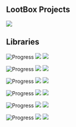## LootBox Projects

[![](https://img.shields.io/badge/Demo-NgLootBox-blue)](https://krsln.github.io/NgLootBox)

## Libraries

![Progress](https://img.shields.io/badge/✔✔✔✔☐‌‌‌‌‌‌‌-blue)
[![](https://img.shields.io/badge/Demo-Highlighter-blue)](https://krsln.github.io/NgLootBox/Highlighter)
[![](https://img.shields.io/badge/readme‌‌‌‌‌‌‌-white)](highlighter/readme.desc.md)

![Progress](https://img.shields.io/badge/+++++‌‌‌‌‌‌‌-blue)
[![](https://img.shields.io/badge/Demo-LootBox‌‌‌‌‌‌‌-blue)](https://krsln.github.io/NgLootBox/LootBox)
[![](https://img.shields.io/badge/readme‌‌‌‌‌‌‌-white)](loot-box/readme.desc.md)

![Progress](https://img.shields.io/badge/✔✔✔☐☐‌‌‌‌‌‌‌-blue)
[![](https://img.shields.io/badge/Demo-Mapper-blue)](https://krsln.github.io/NgLootBox/Mapper)
[![](https://img.shields.io/badge/readme‌‌‌‌‌‌‌-white)](mapper/readme.desc.md)

![Progress](https://img.shields.io/badge/☐☐☐☐☐‌‌‌‌‌‌‌-blue)
[![](https://img.shields.io/badge/Demo-Piper-blue)](https://krsln.github.io/NgLootBox/Piper)
[![](https://img.shields.io/badge/readme‌‌‌‌‌‌‌-white)](piper/readme.desc.md)

![Progress](https://img.shields.io/badge/✔✔✔✔☐‌‌‌‌‌‌‌-blue)
[![](https://img.shields.io/badge/Demo-Tooltip-blue)](https://krsln.github.io/NgLootBox/Tooltip)
[![](https://img.shields.io/badge/readme‌‌‌‌‌‌‌-white)](tooltip/readme.desc.md)

![Progress](https://img.shields.io/badge/☐☐☐☐☐‌‌‌‌‌‌‌-blue)
[![](https://img.shields.io/badge/Demo-View360-blue)](https://krsln.github.io/NgLootBox/View360)
[![](https://img.shields.io/badge/readme‌‌‌‌‌‌‌-white)](view360/readme.desc.md)
